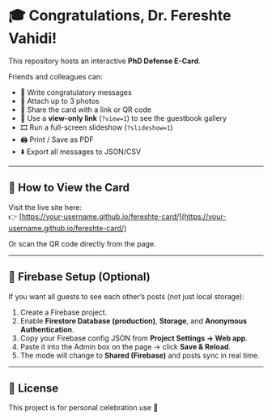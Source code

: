 # 🎓 Congratulations, Dr. Fereshte Vahidi!

This repository hosts an interactive **PhD Defense E-Card**.

Friends and colleagues can:
- 💌 Write congratulatory messages  
- 📸 Attach up to 3 photos  
- 📱 Share the card with a link or QR code  
- 👀 Use a **view-only link** (`?view=1`) to see the guestbook gallery  
- 🎞️ Run a full-screen slideshow (`?slideshow=1`)  
- 🖨️ Print / Save as PDF  
- ⬇️ Export all messages to JSON/CSV  

---

## 🚀 How to View the Card
Visit the live site here:  
👉 [https://your-username.github.io/fereshte-card/](https://your-username.github.io/fereshte-card/)  

Or scan the QR code directly from the page.

---

## 🔧 Firebase Setup (Optional)
If you want all guests to see each other’s posts (not just local storage):

1. Create a Firebase project.  
2. Enable **Firestore Database (production)**, **Storage**, and **Anonymous Authentication**.  
3. Copy your Firebase config JSON from **Project Settings → Web app**.  
4. Paste it into the Admin box on the page → click **Save & Reload**.  
5. The mode will change to **Shared (Firebase)** and posts sync in real time.

---

## 📝 License
This project is for personal celebration use 🎉
